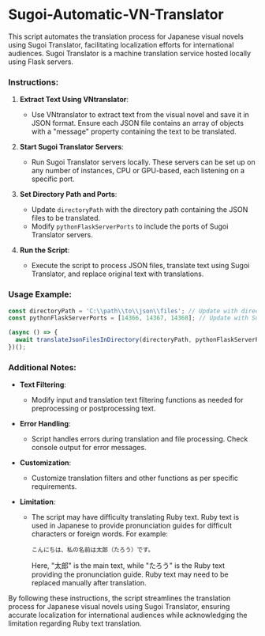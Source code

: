 # Sugoi-Automatic-VN-Translator

This script automates the translation process for Japanese visual novels using Sugoi Translator, facilitating localization efforts for international audiences. Sugoi Translator is a machine translation service hosted locally using Flask servers.

### Instructions:

1. **Extract Text Using VNtranslator**:
   - Use VNtranslator to extract text from the visual novel and save it in JSON format. Ensure each JSON file contains an array of objects with a "message" property containing the text to be translated.

2. **Start Sugoi Translator Servers**:
   - Run Sugoi Translator servers locally. These servers can be set up on any number of instances, CPU or GPU-based, each listening on a specific port.

3. **Set Directory Path and Ports**:
   - Update `directoryPath` with the directory path containing the JSON files to be translated.
   - Modify `pythonFlaskServerPorts` to include the ports of Sugoi Translator servers.

4. **Run the Script**:
   - Execute the script to process JSON files, translate text using Sugoi Translator, and replace original text with translations.

### Usage Example:

```javascript
const directoryPath = 'C:\\path\\to\\json\\files'; // Update with directory path containing JSON files
const pythonFlaskServerPorts = [14366, 14367, 14368]; // Update with Sugoi Translator ports

(async () => {
  await translateJsonFilesInDirectory(directoryPath, pythonFlaskServerPorts);
})();
```

### Additional Notes:

- **Text Filtering**:
  - Modify input and translation text filtering functions as needed for preprocessing or postprocessing text.

- **Error Handling**:
  - Script handles errors during translation and file processing. Check console output for error messages.

- **Customization**:
  - Customize translation filters and other functions as per specific requirements.

- **Limitation**:
  - The script may have difficulty translating Ruby text. Ruby text is used in Japanese to provide pronunciation guides for difficult characters or foreign words. For example:
  
    ```
    こんにちは、私の名前は太郎（たろう）です。
    ```
    
    Here, "太郎" is the main text, while "たろう" is the Ruby text providing the pronunciation guide. Ruby text may need to be replaced manually after translation.

By following these instructions, the script streamlines the translation process for Japanese visual novels using Sugoi Translator, ensuring accurate localization for international audiences while acknowledging the limitation regarding Ruby text translation.
